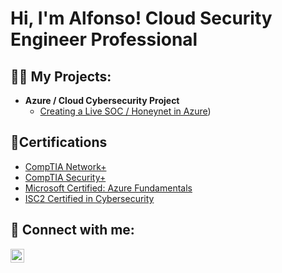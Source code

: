 <h1>Hi, I'm Alfonso! Cloud Security Engineer Professional</h1>

<h2>👨‍💻 My Projects:</h2>

- <b>Azure / Cloud Cybersecurity Project</b>
  - [Creating a Live SOC / Honeynet in Azure](https://github.com/alfonsonyc2005/Azure-SOC))


<h2>📄Certifications</h2>

- [CompTIA Network+](https://i.imgur.com/0BQsDTn.png)
- [CompTIA Security+](https://i.imgur.com/v02VNvs.png)
- [Microsoft Certified: Azure Fundamentals](https://i.imgur.com/2FU0Nmz.png)
- [ISC2 Certified in Cybersecurity](https://cpe.isc2.org/digitalcert)

<h2> 🤳 Connect with me:</h2>

[<img align="left" alt="AlfonsoPadilla | LinkedIn" width="22px" src="https://cdn.jsdelivr.net/npm/simple-icons@v3/icons/linkedin.svg" />][linkedin]

[linkedin]: https://www.linkedin.com/in/alfonso-padilla-tech9


